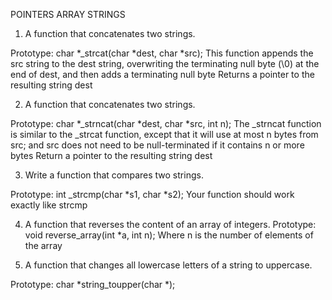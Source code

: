 POINTERS ARRAY STRINGS

1. A function that concatenates two strings.

Prototype: char *_strcat(char *dest, char *src);
This function appends the src string to the dest string, overwriting the terminating null byte (\0) at the end of dest, and then adds a terminating null byte
Returns a pointer to the resulting string dest


2. A function that concatenates two strings.

Prototype: char *_strncat(char *dest, char *src, int n);
The _strncat function is similar to the _strcat function, except that
it will use at most n bytes from src; and
src does not need to be null-terminated if it contains n or more bytes
Return a pointer to the resulting string dest

3. Write a function that compares two strings.

Prototype: int _strcmp(char *s1, char *s2);
Your function should work exactly like strcmp

4. A function that reverses the content of an array of integers.
Prototype: void reverse_array(int *a, int n);
Where n is the number of elements of the array

5. A function that changes all lowercase letters of a string to uppercase.

Prototype: char *string_toupper(char *);

